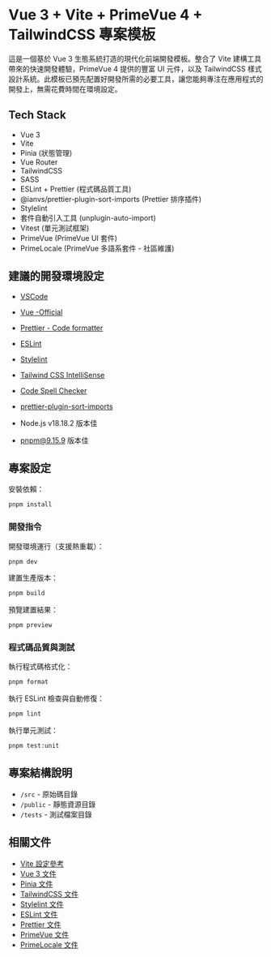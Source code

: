 # Vue 3 + Vite + PrimeVue 4 + TailwindCSS 專案模板

這是一個基於 Vue 3 生態系統打造的現代化前端開發模板。整合了 Vite 建構工具帶來的快速開發體驗，PrimeVue 4 提供的豐富 UI 元件，以及 TailwindCSS 樣式設計系統。此模板已預先配置好開發所需的必要工具，讓您能夠專注在應用程式的開發上，無需花費時間在環境設定。

## Tech Stack

- Vue 3
- Vite
- Pinia (狀態管理)
- Vue Router
- TailwindCSS
- SASS
- ESLint + Prettier (程式碼品質工具)
- @ianvs/prettier-plugin-sort-imports (Prettier 排序插件)
- Stylelint
- 套件自動引入工具 (unplugin-auto-import)
- Vitest (單元測試框架)
- PrimeVue (PrimeVue UI 套件)
- PrimeLocale (PrimeVue 多語系套件 - 社區維護)

## 建議的開發環境設定

- [VSCode](https://code.visualstudio.com/) 
- [Vue -Official](https://marketplace.visualstudio.com/items?itemName=Vue.volar)
- [Prettier - Code formatter](https://marketplace.visualstudio.com/items?itemName=esbenp.prettier-vscode)
- [ESLint](https://marketplace.visualstudio.com/items?itemName=dbaeumer.vscode-eslint)
- [Stylelint](https://marketplace.visualstudio.com/items?itemName=stylelint.vscode-stylelint)
- [Tailwind CSS IntelliSense](https://marketplace.visualstudio.com/items?itemName=bradlc.vscode-tailwindcss#review-details)
- [Code Spell Checker](https://marketplace.visualstudio.com/items?itemName=streetsidesoftware.code-spell-checker)
- [prettier-plugin-sort-imports
](https://github.com/IanVS/prettier-plugin-sort-imports)

- Node.js v18.18.2 版本佳
- pnpm@9.15.9 版本佳

## 專案設定

安裝依賴：
```sh
pnpm install
```

### 開發指令

開發環境運行（支援熱重載）：
```sh
pnpm dev
```

建置生產版本：
```sh
pnpm build
```

預覽建置結果：
```sh
pnpm preview
```

### 程式碼品質與測試

執行程式碼格式化：
```sh
pnpm format
```

執行 ESLint 檢查與自動修復：
```sh
pnpm lint
```

執行單元測試：
```sh
pnpm test:unit
```

## 專案結構說明

- `/src` - 原始碼目錄
- `/public` - 靜態資源目錄
- `/tests` - 測試檔案目錄

## 相關文件

- [Vite 設定參考](https://vitejs.dev/config/)
- [Vue 3 文件](https://vuejs.org/)
- [Pinia 文件](https://pinia.vuejs.org/)
- [TailwindCSS 文件](https://tailwindcss.com/docs)
- [Stylelint 文件](https://stylelint.io/)
- [ESLint 文件](https://eslint.org/)
- [Prettier 文件](https://prettier.io/)
- [PrimeVue 文件](https://primevue.org/)
- [PrimeLocale 文件](https://github.com/primefaces/primelocale)
